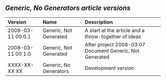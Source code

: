 ﻿## ***Generic, No Generators article versions***


|**Version**|**Name**|**Description**|
| :- | :- | :- |
|2008-03-11 00  0.1|Generic, Not Generated|A start at the article and a throw-together of ideas|
|2008-03-11 00  1.0|Generic, Not Generated|After project  2008-03 07  Document Generic, Not Generated|
|XXXX-XX-XX XX|Generic, No Generators|Development version|

